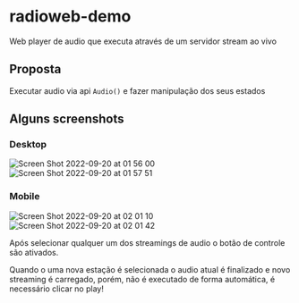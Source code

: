 # radioweb-demo
Web player de audio que executa através de um servidor stream ao vivo

## Proposta
Executar audio via api ```Audio()``` e fazer manipulação dos seus estados


## Alguns screenshots

### Desktop
![Screen Shot 2022-09-20 at 01 56 00](https://user-images.githubusercontent.com/4379921/191170920-c4959c31-f63c-4cd5-93f5-e00bc8e8b404.png)
![Screen Shot 2022-09-20 at 01 57 51](https://user-images.githubusercontent.com/4379921/191171037-e846c4e3-96b3-4eca-8b0b-cdc5b4876684.png)

### Mobile
![Screen Shot 2022-09-20 at 02 01 10](https://user-images.githubusercontent.com/4379921/191171454-0f4d48bd-a6ca-4bed-9792-c81b635588f7.png)
![Screen Shot 2022-09-20 at 02 01 42](https://user-images.githubusercontent.com/4379921/191171519-b1429cfa-be53-4861-a563-5d716721a41c.png)


Após selecionar qualquer um dos streamings de audio o botão de controle são ativados.

Quando o uma nova estação é selecionada o audio atual é finalizado e novo streaming é carregado, porém, não é executado de forma automática, é necessário clicar no play!
